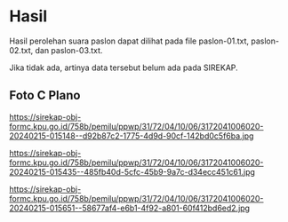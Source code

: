 # Hasil

Hasil perolehan suara paslon dapat dilihat pada file paslon-01.txt, paslon-02.txt, dan paslon-03.txt.

Jika tidak ada, artinya data tersebut belum ada pada SIREKAP.

## Foto C Plano

https://sirekap-obj-formc.kpu.go.id/758b/pemilu/ppwp/31/72/04/10/06/3172041006020-20240215-015148--d92b87c2-1775-4d9d-90cf-142bd0c5f6ba.jpg

https://sirekap-obj-formc.kpu.go.id/758b/pemilu/ppwp/31/72/04/10/06/3172041006020-20240215-015435--485fb40d-5cfc-45b9-9a7c-d34ecc451c61.jpg

https://sirekap-obj-formc.kpu.go.id/758b/pemilu/ppwp/31/72/04/10/06/3172041006020-20240215-015651--58677af4-e6b1-4f92-a801-60f412bd6ed2.jpg
